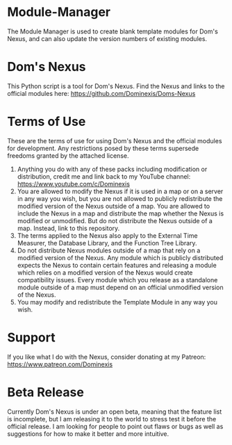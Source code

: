 # Module-Manager
The Module Manager is used to create blank template modules for Dom's Nexus, and can also update the version numbers of existing modules.

# Dom's Nexus
This Python script is a tool for Dom's Nexus. Find the Nexus and links to the official modules here: https://github.com/Dominexis/Doms-Nexus

# Terms of Use
These are the terms of use for using Dom's Nexus and the official modules for development. Any restrictions posed by these terms supersede freedoms granted by the attached license.
1) Anything you do with any of these packs including modification or distribution, credit me and link back to my YouTube channel: https://www.youtube.com/c/Dominexis
2) You are allowed to modify the Nexus if it is used in a map or on a server in any way you wish, but you are not allowed to publicly redistribute the modified version of the Nexus outside of a map. You are allowed to include the Nexus in a map and distribute the map whether the Nexus is modified or unmodified. But do not distribute the Nexus outside of a map. Instead, link to this repository.
3) The terms applied to the Nexus also apply to the External Time Measurer, the Database Library, and the Function Tree Library.
4) Do not distribute Nexus modules outside of a map that rely on a modified version of the Nexus. Any module which is publicly distributed expects the Nexus to contain certain features and releasing a module which relies on a modified version of the Nexus would create compatibility issues. Every module which you release as a standalone module outside of a map must depend on an official unmodified version of the Nexus.
5) You may modify and redistribute the Template Module in any way you wish.

# Support
If you like what I do with the Nexus, consider donating at my Patreon: https://www.patreon.com/Dominexis

# Beta Release
Currently Dom's Nexus is under an open beta, meaning that the feature list is incomplete, but I am releasing it to the world to stress test it before the official release. I am looking for people to point out flaws or bugs as well as suggestions for how to make it better and more intuitive.
